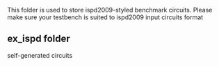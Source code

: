 This folder is used to store ispd2009-styled benchmark circuits.
Please make sure your testbench is suited to ispd2009 input circuits format

## ex_ispd folder
self-generated circuits
